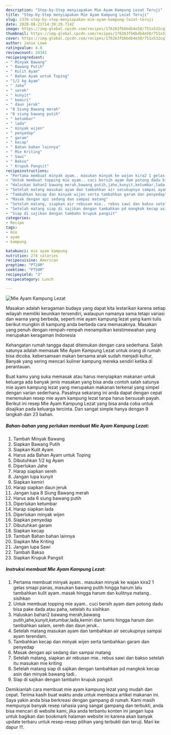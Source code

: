 ```yaml
---
description: "Step-by-Step menyiapakan Mie Ayam Kampung Lezat Teruji"
title: "Step-by-Step menyiapakan Mie Ayam Kampung Lezat Teruji"
slug: 2376-step-by-step-menyiapakan-mie-ayam-kampung-lezat-teruji
date: 2020-08-21T14:39:29.714Z
image: https://img-global.cpcdn.com/recipes/176263fb6bdb4e50/751x532cq70/mie-ayam-kampung-lezat-foto-resep-utama.jpg
thumbnail: https://img-global.cpcdn.com/recipes/176263fb6bdb4e50/751x532cq70/mie-ayam-kampung-lezat-foto-resep-utama.jpg
cover: https://img-global.cpcdn.com/recipes/176263fb6bdb4e50/751x532cq70/mie-ayam-kampung-lezat-foto-resep-utama.jpg
author: Janie Lowe
ratingvalue: 4.8
reviewcount: 24341
recipeingredient:
- " Minyak Bawang"
- " Bawang Putih"
- " Kulit Ayam"
- " Bahan Ayam untuk Toping"
- "1/2 kg Ayam"
- " Jahe"
- " sereh"
- " kunyit"
- " kemiri"
- " daun jeruk"
- "8 Siung Bawang merah"
- "6 siung bawang putih"
- " ketumbar"
- " lada"
- " minyak wijen"
- " penyedap"
- " garam"
- " kecap"
- " Bahan bahan lainnya"
- " Mie Kriting"
- " Sawi"
- " Bakso"
- " Krupuk Pangsit"
recipeinstructions:
- "Pertama membuat minyak ayam.. masukan minyak ke wajan kira2 1 gelas smapi panas, masukan bawang putih hingga harum lalu tambahkan kulit ayam..masak hingga harum dan kulitnya matang.. sisihkan"
- "Untuk membuat topping mie ayam.. cuci bersih ayam dam potong dadu bisa pake dada atau paha, setelah itu sisihkan"
- "Haluskan bahan2 bawang merah,bawang putih,jahe,kunyit,ketumbar,lada,kemiri dan tumis hingga harum dan tambahkan salam, sereh dan daun jeruk.."
- "Setelah matang masukan ayam dan tambahkan air secukupnya sampai ayam terendam."
- "Tambahkan kecap dan minyak wijen serta tambahkan garam dan penyedap"
- "Masak dengan api sedang dan sampai matang"
- "Setelah matang, siapkan air rebusan mie.. rebus sawi dan bakso setelah itu masukan mie kriting"
- "Setelah matang siap di sajikan dengan tambahkan pd mangkok kecap asin dan minyak bawang tadi.."
- "Siap di sajikan dengan tambahn krupuk pangsit"
categories:
- Recipe
tags:
- mie
- ayam
- kampung

katakunci: mie ayam kampung 
nutrition: 274 calories
recipecuisine: American
preptime: "PT24M"
cooktime: "PT50M"
recipeyield: "3"
recipecategory: Lunch

---
```



![Mie Ayam Kampung Lezat](https://img-global.cpcdn.com/recipes/176263fb6bdb4e50/751x532cq70/mie-ayam-kampung-lezat-foto-resep-utama.jpg)

Masakan adalah keragaman budaya yang dapat kita lestarikan karena setiap wilayah memiliki keunikan tersendiri, walaupun namanya sama tetapi variasi dan warna yang berbeda, seperti mie ayam kampung lezat yang kami tulis berikut mungkin di kampung anda berbeda cara memasaknya. Masakan yang penuh dengan rempah-rempah menampilkan keistimewahan yang merupakan keragaman Indonesia

Kehangatan rumah tangga dapat ditemukan dengan cara sederhana. Salah satunya adalah memasak Mie Ayam Kampung Lezat untuk orang di rumah bisa dicoba. kebersamaan makan bersama anak sudah menjadi kultur, Banyak yang sering mencari kuliner kampung mereka sendiri ketika di perantauan.



Buat kamu yang suka memasak atau harus menyiapkan makanan untuk keluarga ada banyak jenis masakan yang bisa anda contoh salah satunya mie ayam kampung lezat yang merupakan makanan terkenal yang simpel dengan varian sederhana. Pasalnya sekarang ini anda dapat dengan cepat menemukan resep mie ayam kampung lezat tanpa harus bersusah payah.
Berikut ini resep Mie Ayam Kampung Lezat yang bisa anda coba untuk disajikan pada keluarga tercinta. Dan sangat simple hanya dengan 9 langkah dan 23 bahan.


<!--inarticleads1-->

##### Bahan-bahan yang perlukan membuat Mie Ayam Kampung Lezat:

1. Tambah  Minyak Bawang
1. Siapkan  Bawang Putih
1. Siapkan  Kulit Ayam
1. Harus ada  Bahan Ayam untuk Toping
1. Dibutuhkan 1/2 kg Ayam
1. Diperlukan  Jahe
1. Harap siapkan  sereh
1. Jangan lupa  kunyit
1. Siapkan  kemiri
1. Harap siapkan  daun jeruk
1. Jangan lupa 8 Siung Bawang merah
1. Harus ada 6 siung bawang putih
1. Diperlukan  ketumbar
1. Harap siapkan  lada
1. Diperlukan  minyak wijen
1. Siapkan  penyedap
1. Dibutuhkan  garam
1. Siapkan  kecap
1. Tambah  Bahan bahan lainnya
1. Siapkan  Mie Kriting
1. Jangan lupa  Sawi
1. Tambah  Bakso
1. Siapkan  Krupuk Pangsit




<!--inarticleads2-->

##### Instruksi membuat  Mie Ayam Kampung Lezat:

1. Pertama membuat minyak ayam.. masukan minyak ke wajan kira2 1 gelas smapi panas, masukan bawang putih hingga harum lalu tambahkan kulit ayam..masak hingga harum dan kulitnya matang.. sisihkan
1. Untuk membuat topping mie ayam.. cuci bersih ayam dam potong dadu bisa pake dada atau paha, setelah itu sisihkan
1. Haluskan bahan2 bawang merah,bawang putih,jahe,kunyit,ketumbar,lada,kemiri dan tumis hingga harum dan tambahkan salam, sereh dan daun jeruk..
1. Setelah matang masukan ayam dan tambahkan air secukupnya sampai ayam terendam.
1. Tambahkan kecap dan minyak wijen serta tambahkan garam dan penyedap
1. Masak dengan api sedang dan sampai matang
1. Setelah matang, siapkan air rebusan mie.. rebus sawi dan bakso setelah itu masukan mie kriting
1. Setelah matang siap di sajikan dengan tambahkan pd mangkok kecap asin dan minyak bawang tadi..
1. Siap di sajikan dengan tambahn krupuk pangsit




Demikianlah cara membuat mie ayam kampung lezat yang mudah dan cepat. Terima kasih buat waktu anda untuk membaca artikel makanan ini. Saya yakin anda bisa berkreasi dengan gampang di rumah. Kami masih mempunyai banyak resep rahasia yang sangat gampang dan terbukti, anda bisa mencari di website kami, jika anda terbantu konten ini jangan lupa untuk bagikan dan bookmark halaman website ini karena akan banyak update terbaru untuk resep-resep pilihan yang terbukti dan teruji. Mari ke dapur !!!. 
